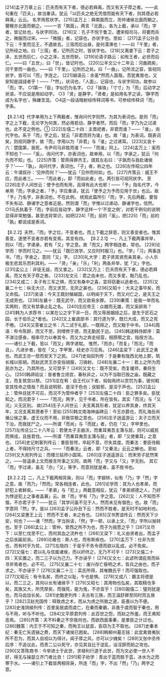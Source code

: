 <!-- { "loadSidebar": true } -->
[214]孟子万章上云：匹夫而有天下者，德必若舜禹，而又有天子荐之者。——此句重在「匹夫」，故当重读。犹云「以匹夫之绝无凭借而能有天下者，则其德必若舜禹」云云。
名字用若状字。
[215]孟万上：舜南面而立，尧帅诸侯北面而朝之，瞽瞍亦北面而朝之。——一言「南面」，两言「北面」，各为上截，承以「而」字者，皆记处也，与状字同功。
[216]又：孔子不悦于鲁卫，遭宋桓司马，将要而杀之，微服而过宋。——「微服」者，记容也，亦状字也。至如：
[217]孟子公孙丑下云：千里而见王，不遇故去。三宿而后出昼，是何濡滞也！——曰「千里」者，记所经之地。曰「三宿」者，记所历之时，皆状字也。
[218]又离娄下云：君子之泽，五世而后仁，小之之泽，五世而斩。
[219]论语子路云：如有王者，必世而后仁。——曰「五世」，曰「世」，皆记时也。
[220]公羊文公十二年云：河曲疏矣，河千里而一曲也。——曰「千里」，记所历之处。曰「一曲」，记所流之容，皆视同状字，皆可以「而」字连之。
[221]越语云：余虽*然而人面哉，吾犹禽兽也，又安知是諓諓者乎！——「*然」，状词也，「人面」，记容也，与状字同功，故参以「而」字。
○1第一「臣」字似仍为名字。
○2「铢铢」「寸寸」为「而」后动字之状语，不应说是用如动字。
○3「贤」是静字，「贤者」是如用名字之读，‘静字而成为名字也’，殊嫌含混。
○4这一段话暗射经传释词等书，可参经传释词「而」字条。

【8.2.1.6】代字单用为上下两截者，惟询问代字则然，为其为表词也。是则「而」字之上下截，无论字为何类，然必用若动、静字者然，而后「而」字乃为之过递也。此不变之例也。①
[222]左僖二十四：主晋祀者，非君而谁？——「谁」，询代字也。系于「而」字之后，犹云「非君而将为谁」也。故「谁」为表词。既表词矣，则视同静字，故「而」字用以为「非君」与「谁」之过递耳。
[223]又哀十六：楚国第，我死，令尹司马非胜而谁？——「而谁」同上。
[224]孟万上：奚而不知也？——「奚」，询问代字，亦表词也，故单用，以「而」字承之，犹云「何为而不知」也。
[225]齐策：管燕得罪齐王，谓其左右曰：‘子孰而与我赴诸侯乎？’——「孰」，询问代字，表词也。「子」者，称之也。
[226]左传昭公四年云：牛谓叔孙：‘见仲而何？’——犹云「见仲而何如」也。
[227]齐策云：威王不应，而此者三。——「而此者」，即「而如此者」也。两引皆可视同状字。
至[228]庄子人间世云：使予也而有用，且得有此大也邪！——「予」指名代字，今单用「而」字承之者，「予」字应重读，犹云「使予之为予而见用于世」也云。故「予」乃名字，非表词也，不在此例。
统观此篇所引「而」字，先后两截，要皆不失有动、静诸字之意者近是。然则谓「而」字惟以过递动、静诸字也，信然。
○1马氏执着于「而」字前后皆动字、静字这样一个‘不变之例’，对若干例句的说明显得非常勉强，甚至违背常识，如把[224]「而」前的「奚」，把[225]「而」前的「孰」都说成是表词。

【8.2.2】夫然，「而」字之位，不变者也。而上下截之辞意，则又善变者也。惟其善变，遂使不变者亦若有变焉。其变有四。
【8.2.2.1】一，凡上下截两事并举，则以「而」字递承，若有「又」字之意。故「而又」两字相连者，常也。
[229]论学而：学而时习之。——犹云「既已效学，又应时时服习」也。「学」「习」两事连书，「而」字承之，意同「又」字。
[230]礼大学：君子贤其贤而亲其亲，小人乐极生悲其乐而利其利。——「贤」「亲」「乐」「利」两各并举，犹「又」字也。
[231]孟公上：非徒无益，而又害之。
[232]又万上：匹夫而有天下者，德必若舜禹，而又有天子荐之者。
[233]左文元：君之齿未也，而又多爱，黜乃乱也。
[234]又成二：夫子有三军之惧，而又有桑中之喜，宜将窃妻以逃者也。
[235]又襄二十七：纵无大讨，而又求赏，无厌之甚也。
[236]又昭十：大夫之事毕矣，而又命孤。
[237]吴语：今天王既封殖越国，以明闻于天下，而又刈亡之，是天王之无成劳也。
[238]左襄十：既无武守，而又欲易余罪。
[239]秦策：是我一举而名实两附，而又有禁暴止乱之名。
[240]庄应帝王：众雌而无雄，而又奚卵焉？
[241]韩为人求荐书：以某在公之宇下非一日，而又辱居姻娅之后，是生于匠石之园，长于伯乐之*者也。
[242]又上崔虞部书：其行道为学，既已大成，而又之死不倦。
[243]又答崔立之书：凡二试于礼部，一既得之，而又黜于中书。
[244]周语：布令陈辞，而又不至，则增修于德，而无勤民于远。
[245]韩送韩侍郎序：莫不涕泣感奋，相率尽力以奉其令，而又为之奔走经营，相原隰之宜，指授方法。——诸引上下截，皆以「而又」两字递辊。
惟然，「而亦」「而复」「而况」「而且」，凡进步者，皆在「又」字甲里，经史亦习见焉。
[246]孟梁下：此武王之勇也，而武王亦一怒而安天下之民。
[247]史匈奴列传：于是秦有陇西北地上郡，筑长城以拒胡。而赵武灵王亦变俗胡服，习骑射。
[248]左襄二十一：若上之所为而民亦为之，乃其所也，又可禁乎？
[249]又文七：既不受矣，而复缓师，秦将生心。
[250]韩禘祫议：昔者鲁立炀宫，春秋非之，以为不当取已毁之庙，既藏之主，而复筑宫以祭。
[251]庄在宥：自王代以下者，匈匈焉终以赏罚为事，彼何暇安其性命之情哉？而且说明邪，是淫于色也；说聪邪，是淫于声也。
[252]孟公上：管仲且犹不可召，而况不为管仲者乎？
[253]左僖二十四：臣之罪多矣。臣犹知之，而况君乎！——「而况」两字，见于书者，所在皆有。其实「而况」与「又况」义无区别。
故[254]庄子人间世云：夫支离其形者，犹足以养其身，终其天年，又况支离其德者乎！至如
[255]韩文南海神庙碑云：今王亦爵也，而礼海岳尚循公侯之事，虚王仪而不用，非致崇极之意也。
[256]庄子逍遥游云：夫子立而天下治，而我犹尸之。——所谓「而尚」与「而犹」者，仍在「又」字甲里也。
[257]左传庄公二十八年云：若使太子主曲沃，而重耳夷吾主蒲与屈，则可以威民而惧戎，且旌君伐。——所谓「而重耳夷吾主蒲与屈」者，即「又使重耳」之意也。
[258]史记刺客列传云：羣臣皆愕，卒起不意，尽失其度。而秦法：羣臣侍殿上者，不得持尺寸之兵。——「而秦法」云者，即「又秦法」云云之解也。至如
[259]又大宛列传云：而楼兰姑师小国耳。
[260]庄子逍遥游云：而宋劳子犹然笑之。——皆遥承上文而接言所事之又同，故两「而」字又与「又」字无别。
其它「而」字过递，虽无「亦」「又」等字，而意则犹是者，盖不胜书也。

【8.2.2.2】二，凡上下截两相背戾，则以「而」字捩转，似有「乃」字「然」字之意。故「而乃」「然而」常各相连者，此也。
[261]论学而：其为人也孝弟，而好犯上者鲜矣。——「孝弟」与「犯上」两截意相反，犹云「孝弟顺德之人，乃好为悖逆犯上之事者盖寡」云。故「而」字有「乃」字之意。
[262]又：人不知而不愠，不亦君子乎？——犹云「其学问虽不见于人，然而未见有愠色」也。故「而」字意同「然」字。是以
[263]孟子公孙丑下云：然而不胜者，是天时不如地利也。
[264]又梁惠王上云：然而不王者，未之有也。
[265]汉书贾谊传云：然而天下少安，何也？——诸「然而」字当拆读，「然」字一顿，以承上文，「而」字所以拗转也。至于
[266]孟公上：管仲，曾西之所不为也，而子为我愿之乎？
[267]又尽下：以至仁伐至不仁，而何其血之流杵也！
[268]又梁下：礼义由贤者出，而孟子之后丧踰前丧。
[269]论雍也：斯人也，而有斯疾也。
[270]孟万下：仕非为贫也，而有时乎为贫。
[271]左隐四：于是乎不务令德而欲以乱成，必不免矣。
[272]又僖七：君以礼与信属诸侯，而以奸终之，无乃不可乎！
[273]又僖二十四：天实置之，而二三子以为己力，不亦诬乎！
[274]又文七：此谚所谓庇焉而纵寻斧焉者也，必不可。
[275]又襄二十七：废兴存亡昏明之术，皆兵之由也，而子求之，不亦诬乎？
[276]又襄二十三：栾氏所得，其唯魏氏乎！而可强取也。
[277]又昭元：有令名矣，而终之以耻，午也是惧。
[278]又成八：霸主将德是以，而二三之，其何以长有诸侯乎？
[279]又昭七：其用物也弘矣，其取精也多矣，其族又大，所凭厚矣，而强死，能为鬼，不亦宜乎！
[280]榖僖二：璧则犹是也，而马齿加长矣。
[281]史酷吏列传：夫古有三族，而王温舒罪至同时而五族乎？
[282]汉赵充国传：释致虏之术，而从为虏之所致之道，臣愚以为不便。
[283]史淮阴侯列传：百里奚居虞而虞亡，在秦而秦霸，非愚于虞而智于秦也，用与不用，听与不听也。
[284]又平原君列传：此百世之怨，而赵之所羞，而王弗知恶焉。
[285]齐策：夫不料秦之不奈我何也，而欲西面事秦，是羣臣之计过也。
[286]魏策：内王于不可知之秦，而殉王以鼠首，臣窃为王不取也。
[287]史秦本纪：秦无亡矢遗镞之费，而天下诸侯已困矣。
[288]韩柳州墓志铭：此宜禽兽夷狄所不忍为，而其人自视以为得计。闻子厚之风，亦可以少媿矣！
[289]又张中丞传后序：不追议此，而责二公以死守，亦见其自比于逆乱，设淫辞而助之攻也。
[290]又答陈商书：今举进士于此世，求禄利行道于此世，而为文必使一世人不好，得无与操瑟立齐门者比欤！
[291]荀子劝学：青出于蓝而胜于蓝，冰水为之而寒于水。——诸引上下截皆两相背戾，所连「而」字，不出「然」「乃」两字之意。
